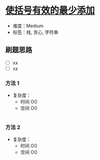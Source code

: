 # [使括号有效的最少添加](https://leetcode-cn.com/problems/minimum-add-to-make-parentheses-valid/)

- 难度：Medium
- 标签：栈, 贪心, 字符串

## 刷题思路

- [ ] xx
- [ ] xx

### 方法 1

- 复杂度：
    - 时间 O()
    - 空间 O()

``` js

```

### 方法 2

- 复杂度：
    - 时间 O()
    - 空间 O()

``` js

```

